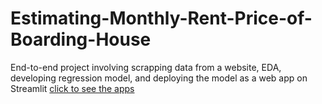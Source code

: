 # Estimating-Monthly-Rent-Price-of-Boarding-House
End-to-end project involving scrapping data from a website, EDA, developing regression model, and deploying the model as a web app on Streamlit [click to see the apps](https://titods-estimating-monthly-rent-price-of-boarding-hou-app-g1gw64.streamlit.app/)
